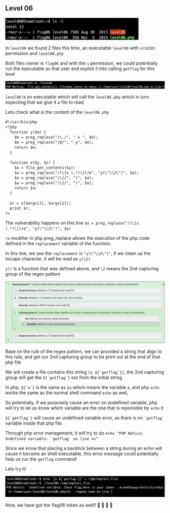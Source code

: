 <h2>Level 06</h2>

![alt text](./screenshot/image1.png)

In `level06` we found 2 files this time, an executable `level06` with `s(SUID)` permission and `level06.php`

Both files owner is `flag06` and with the `s` permission, we could potentially run the executable as that user and exploit it into calling `getflag` for this level

![alt text](./screenshot/image2.png)

`level06` is an executable which will call the `level06.php` which in turn expecting that we give it a file to read

Lets check what is the content of the `level06.php`
``` console
#!/usr/bin/php
<?php
  function y($m) {
    $m = preg_replace("/\./", " x ", $m);
    $m = preg_replace("/@/", " y", $m);
    return $m;
  }

  function x($y, $z) { 
    $a = file_get_contents($y);
    $a = preg_replace("/(\[x (.*)\])/e", "y(\"\\2\")", $a);
    $a = preg_replace("/\[/", "(", $a);
    $a = preg_replace("/\]/", ")", $a);
    return $a;
  }

  $r = x($argv[1], $argv[2]);
  print $r;
?>
```
The vulnerability happens on this line  `$a = preg_replace("/(\[x (.*)\])/e", "y(\"\\2\")", $a)`

`/e` modifier in php preg_replace allows the execution of the php code defined in the `replacement` variable of the function.

In this line, we see the `replacement` is `"y(\"\\2\")"`, if we clean up the escape character, it will be read as `y(\2)`

`y()` is a function that was defined above, and `\2` means the 2nd capturing group of the regex pattern

![alt text](./screenshot/image3.png)

Base on the rule of the regex pattern, we can provided a string that align to this rule, and get our 2nd capturing group to be print out at the end of that php file

We will create a file contains this string ``[x ${`getflag`}]``, the 2nd capturing group will get the ``${`getflag`}`` out from the initial string

In php, ``${`a`}`` is the same as `$a` which means the variable `a`, and php `echo` works the same as the normal shell command `echo` as well,

So potentially, if we purposely cause an error on undefined variable, php will try to let us know which variable are the one that is reponsible by `echo` it

``${`getflag`}`` will cause an undefined variable error, as there is no `` `getflag` `` variable inside that php file.

Through php error management, it will try to do ``echo "PHP Notice:  Undefined variable: `getflag` on line xx"``

Since we know that placing a backtick between a string during an echo will cause it become an shell executable, this error message could potentially help us run the `getflag` command!

Lets try it!

![alt text](./screenshot/image4.png)

Now, we have got the flag06 token as well!!  :partying_face: :tada: :tada: :tada:
